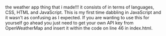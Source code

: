 the weather app thing that i made!!! 
it consists of in terms of languages, CSS, HTML and JavaScript.
This is my first time dabbling in JavaScript and it wasn't as confusing as I expected.
If you are wanting to use this for yourself go ahead you just need to get your own API key from OpenWeatherMap and insert it within the code on line 46 in index.html.
